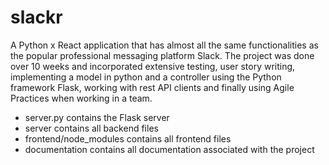 # slackr
A Python x React application that has almost all the same functionalities as the popular professional messaging platform Slack. 
The project was done over 10 weeks and incorporated extensive testing, user story writing, implementing a model in python and a 
controller using the Python framework Flask, working with rest API clients and finally using Agile Practices when working in a team. 

- server.py contains the Flask server
- server contains all backend files 
- frontend/node_modules contains all frontend files 
- documentation contains all documentation associated with the project

